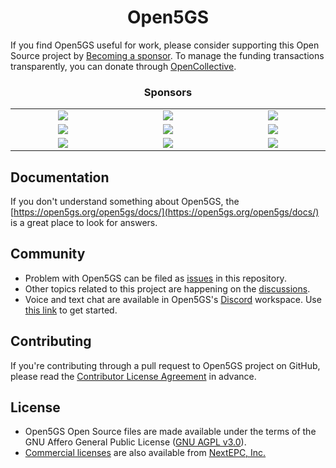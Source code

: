 <h1 align="center">Open5GS</h1>

If you find Open5GS useful for work, please consider supporting this Open Source project by [Becoming a sponsor](https://github.com/sponsors/acetcom). To manage the funding transactions transparently, you can donate through [OpenCollective](https://opencollective.com/open5gs).

<h3 align="center">Sponsors</h3>
<table>
  <tbody>
    <tr>
      <td align="center" valign="middle" width="222px">
        <a href="https://www.auctionsoftware.com/" target="_blank">
          <img src="https://open5gs.org/assets/img/asLogonew.png">
        </a>
      </td>
      <td align="center" valign="middle" width="222px">
        <a href="https://nextepc.com/" target="_blank">
          <img src="https://open5gs.org/assets/img/nextepc_logo.jpg">
        </a>
      </td>
      <td align="center" valign="middle" width="222px">
        <a href="https://www.wearetriple.com/" target="_blank">
          <img src="https://open5gs.org/assets/img/triple_logo.png">
        </a>
      </td>
    </tr>
    <tr>
      <td align="center" valign="middle" width="222px">
        <a href="https://sdr.eee.strath.ac.uk/" target="_blank">
          <img src="https://open5gs.org/assets/img/strath.png">
        </a>
      </td>
      <td align="center" valign="middle" width="222px">
        <a href="https://skylarkwireless.com/" target="_blank">
          <img src="https://open5gs.org/assets/img/SkylarkWireless-420x78-Web2-R.png">
        </a>
      </td>
      <td align="center" valign="middle" width="222px">
        <a href="https://sysmocom.de/" target="_blank">
          <img src="https://open5gs.org/assets/img/sysmocom-logo-only.png">
        </a>
      </td>
    </tr>
    <tr>
      <td align="center" valign="middle" width="222px">
        <a href="https://www.p1sec.com/" target="_blank">
          <img src="https://open5gs.org/assets/img/2021-logo-P1.svg">
        </a>
      </td>
      <td align="center" valign="middle" width="222px">
        <a href="https://www.ng-voice.com/" target="_blank">
          <img src="https://open5gs.org/assets/img/ng-voice-logo_color.png">
        </a>
      </td>
      <td align="center" valign="middle" width="222px">
        <a href="https://www.peratonlabs.com/" target="_blank">
          <img src="https://open5gs.org/assets/img/peraton-labs-logo-full-color.png">
        </a>
      </td>
    </tr>
  </tbody>
</table>

## Documentation

If you don't understand something about Open5GS, the [https://open5gs.org/open5gs/docs/](https://open5gs.org/open5gs/docs/) is a great place to look for answers.

## Community

- Problem with Open5GS can be filed as [issues](https://github.com/open5gs/open5gs/issues) in this repository.
- Other topics related to this project are happening on the [discussions](https://github.com/open5gs/open5gs/discussions).
- Voice and text chat are available in Open5GS's [Discord](https://discordapp.com/) workspace. Use [this link](https://discord.gg/GreNkuc) to get started.

## Contributing

If you're contributing through a pull request to Open5GS project on GitHub, please read the [Contributor License Agreement](https://open5gs.org/open5gs/cla/) in advance.

## License

- Open5GS Open Source files are made available under the terms of the GNU Affero General Public License ([GNU AGPL v3.0](https://www.gnu.org/licenses/agpl-3.0.html)).
- [Commercial licenses](https://open5gs.org/open5gs/support/) are also available from [NextEPC, Inc.](https://nextepc.com)

